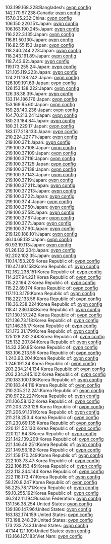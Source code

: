 103.199.168.228:Bangladesh: [ovpn config](vpn/103_199_168_228.ovpn)  
142.170.97.238:Canada: [ovpn config](vpn/142_170_97_238.ovpn)  
157.0.35.232:China: [ovpn config](vpn/157_0_35_232.ovpn)  
106.150.220.151:Japan: [ovpn config](vpn/106_150_220_151.ovpn)  
106.163.190.245:Japan: [ovpn config](vpn/106_163_190_245.ovpn)  
116.222.3.135:Japan: [ovpn config](vpn/116_222_3_135.ovpn)  
116.81.50.130:Japan: [ovpn config](vpn/116_81_50_130.ovpn)  
116.82.55.153:Japan: [ovpn config](vpn/116_82_55_153.ovpn)  
118.240.244.223:Japan: [ovpn config](vpn/118_240_244_223.ovpn)  
118.243.191.89:Japan: [ovpn config](vpn/118_243_191_89.ovpn)  
118.7.43.62:Japan: [ovpn config](vpn/118_7_43_62.ovpn)  
119.173.255.24:Japan: [ovpn config](vpn/119_173_255_24.ovpn)  
121.105.119.223:Japan: [ovpn config](vpn/121_105_119_223.ovpn)  
124.211.138.242:Japan: [ovpn config](vpn/124_211_138_242.ovpn)  
126.109.191.69:Japan: [ovpn config](vpn/126_109_191_69.ovpn)  
126.153.138.222:Japan: [ovpn config](vpn/126_153_138_222.ovpn)  
126.38.38.39:Japan: [ovpn config](vpn/126_38_38_39.ovpn)  
133.114.186.176:Japan: [ovpn config](vpn/133_114_186_176.ovpn)  
153.169.95.60:Japan: [ovpn config](vpn/153_169_95_60.ovpn)  
159.28.140.236:Japan: [ovpn config](vpn/159_28_140_236.ovpn)  
164.70.213.241:Japan: [ovpn config](vpn/164_70_213_241.ovpn)  
180.23.184.84:Japan: [ovpn config](vpn/180_23_184_84.ovpn)  
180.31.229.17:Japan: [ovpn config](vpn/180_31_229_17.ovpn)  
183.177.218.133:Japan: [ovpn config](vpn/183_177_218_133.ovpn)  
210.224.227.71:Japan: [ovpn config](vpn/210_224_227_71.ovpn)  
219.100.37.1:Japan: [ovpn config](vpn/219_100_37_1.ovpn)  
219.100.37.108:Japan: [ovpn config](vpn/219_100_37_108.ovpn)  
219.100.37.109:Japan: [ovpn config](vpn/219_100_37_109.ovpn)  
219.100.37.116:Japan: [ovpn config](vpn/219_100_37_116.ovpn)  
219.100.37.125:Japan: [ovpn config](vpn/219_100_37_125.ovpn)  
219.100.37.138:Japan: [ovpn config](vpn/219_100_37_138.ovpn)  
219.100.37.143:Japan: [ovpn config](vpn/219_100_37_143.ovpn)  
219.100.37.19:Japan: [ovpn config](vpn/219_100_37_19.ovpn)  
219.100.37.211:Japan: [ovpn config](vpn/219_100_37_211.ovpn)  
219.100.37.213:Japan: [ovpn config](vpn/219_100_37_213.ovpn)  
219.100.37.22:Japan: [ovpn config](vpn/219_100_37_22.ovpn)  
219.100.37.4:Japan: [ovpn config](vpn/219_100_37_4.ovpn)  
219.100.37.50:Japan: [ovpn config](vpn/219_100_37_50.ovpn)  
219.100.37.58:Japan: [ovpn config](vpn/219_100_37_58.ovpn)  
219.100.37.67:Japan: [ovpn config](vpn/219_100_37_67.ovpn)  
219.100.37.7:Japan: [ovpn config](vpn/219_100_37_7.ovpn)  
219.100.37.90:Japan: [ovpn config](vpn/219_100_37_90.ovpn)  
219.120.188.101:Japan: [ovpn config](vpn/219_120_188_101.ovpn)  
36.14.68.132:Japan: [ovpn config](vpn/36_14_68_132.ovpn)  
60.93.19.113:Japan: [ovpn config](vpn/60_93_19_113.ovpn)  
61.26.132.204:Japan: [ovpn config](vpn/61_26_132_204.ovpn)  
92.202.102.35:Japan: [ovpn config](vpn/92_202_102_35.ovpn)  
110.14.153.205:Korea Republic of: [ovpn config](vpn/110_14_153_205.ovpn)  
110.47.140.158:Korea Republic of: [ovpn config](vpn/110_47_140_158.ovpn)  
112.162.238.151:Korea Republic of: [ovpn config](vpn/112_162_238_151.ovpn)  
114.207.94.221:Korea Republic of: [ovpn config](vpn/114_207_94_221.ovpn)  
115.22.194.2:Korea Republic of: [ovpn config](vpn/115_22_194_2.ovpn)  
115.22.89.174:Korea Republic of: [ovpn config](vpn/115_22_89_174.ovpn)  
117.110.3.179:Korea Republic of: [ovpn config](vpn/117_110_3_179.ovpn)  
118.222.133.56:Korea Republic of: [ovpn config](vpn/118_222_133_56.ovpn)  
118.36.238.224:Korea Republic of: [ovpn config](vpn/118_36_238_224.ovpn)  
118.41.236.148:Korea Republic of: [ovpn config](vpn/118_41_236_148.ovpn)  
121.130.157.242:Korea Republic of: [ovpn config](vpn/121_130_157_242.ovpn)  
121.136.73.118:Korea Republic of: [ovpn config](vpn/121_136_73_118.ovpn)  
121.146.35.17:Korea Republic of: [ovpn config](vpn/121_146_35_17.ovpn)  
121.173.31.179:Korea Republic of: [ovpn config](vpn/121_173_31_179.ovpn)  
125.128.232.248:Korea Republic of: [ovpn config](vpn/125_128_232_248.ovpn)  
125.132.207.84:Korea Republic of: [ovpn config](vpn/125_132_207_84.ovpn)  
14.32.250.85:Korea Republic of: [ovpn config](vpn/14_32_250_85.ovpn)  
183.106.213.55:Korea Republic of: [ovpn config](vpn/183_106_213_55.ovpn)  
1.243.90.204:Korea Republic of: [ovpn config](vpn/1_243_90_204.ovpn)  
1.246.191.34:Korea Republic of: [ovpn config](vpn/1_246_191_34.ovpn)  
203.234.214.134:Korea Republic of: [ovpn config](vpn/203_234_214_134.ovpn)  
203.234.245.102:Korea Republic of: [ovpn config](vpn/203_234_245_102.ovpn)  
210.183.100.136:Korea Republic of: [ovpn config](vpn/210_183_100_136.ovpn)  
210.183.44.119:Korea Republic of: [ovpn config](vpn/210_183_44_119.ovpn)  
210.205.212.241:Korea Republic of: [ovpn config](vpn/210_205_212_241.ovpn)  
210.97.22.227:Korea Republic of: [ovpn config](vpn/210_97_22_227.ovpn)  
211.106.58.132:Korea Republic of: [ovpn config](vpn/211_106_58_132.ovpn)  
211.203.233.128:Korea Republic of: [ovpn config](vpn/211_203_233_128.ovpn)  
211.206.91.131:Korea Republic of: [ovpn config](vpn/211_206_91_131.ovpn)  
211.218.253.4:Korea Republic of: [ovpn config](vpn/211_218_253_4.ovpn)  
211.230.69.135:Korea Republic of: [ovpn config](vpn/211_230_69_135.ovpn)  
220.121.52.130:Korea Republic of: [ovpn config](vpn/220_121_52_130.ovpn)  
220.121.64.3:Korea Republic of: [ovpn config](vpn/220_121_64_3.ovpn)  
221.142.139.209:Korea Republic of: [ovpn config](vpn/221_142_139_209.ovpn)  
221.146.49.251:Korea Republic of: [ovpn config](vpn/221_146_49_251.ovpn)  
221.149.56.182:Korea Republic of: [ovpn config](vpn/221_149_56_182.ovpn)  
221.159.170.249:Korea Republic of: [ovpn config](vpn/221_159_170_249.ovpn)  
222.103.73.47:Korea Republic of: [ovpn config](vpn/222_103_73_47.ovpn)  
222.106.153.45:Korea Republic of: [ovpn config](vpn/222_106_153_45.ovpn)  
222.113.244.144:Korea Republic of: [ovpn config](vpn/222_113_244_144.ovpn)  
222.118.173.47:Korea Republic of: [ovpn config](vpn/222_118_173_47.ovpn)  
58.120.8.247:Korea Republic of: [ovpn config](vpn/58_120_8_247.ovpn)  
58.225.78.171:Korea Republic of: [ovpn config](vpn/58_225_78_171.ovpn)  
59.10.255.192:Korea Republic of: [ovpn config](vpn/59_10_255_192.ovpn)  
46.242.11.194:Russian Federation: [ovpn config](vpn/46_242_11_194.ovpn)  
131.156.38.254:United States: [ovpn config](vpn/131_156_38_254.ovpn)  
139.180.147.96:United States: [ovpn config](vpn/139_180_147_96.ovpn)  
163.182.174.159:United States: [ovpn config](vpn/163_182_174_159.ovpn)  
173.198.248.39:United States: [ovpn config](vpn/173_198_248_39.ovpn)  
173.233.73.3:United States: [ovpn config](vpn/173_233_73_3.ovpn)  
47.144.121.109:United States: [ovpn config](vpn/47_144_121_109.ovpn)  
113.166.127.183:Viet Nam: [ovpn config](vpn/113_166_127_183.ovpn)  
